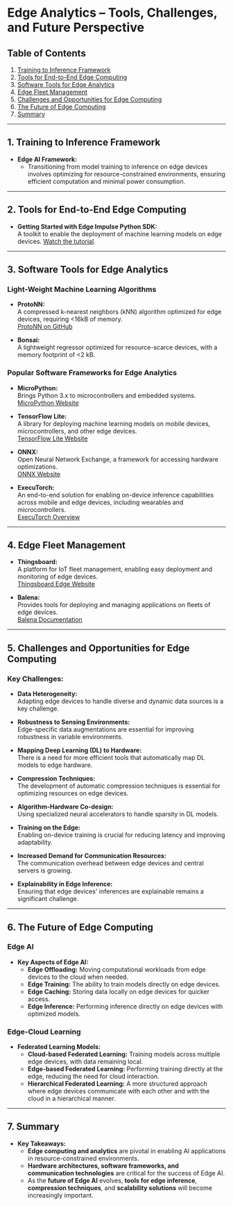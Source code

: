 # Edge Analytics – Tools, Challenges, and Future Perspective
## Table of Contents

1. [Training to Inference Framework](#training-to-inference-framework)
2. [Tools for End-to-End Edge Computing](#tools-for-end-to-end-edge-computing)
3. [Software Tools for Edge Analytics](#software-tools-for-edge-analytics)
4. [Edge Fleet Management](#edge-fleet-management)
5. [Challenges and Opportunities for Edge Computing](#challenges-and-opportunities-for-edge-computing)
6. [The Future of Edge Computing](#the-future-of-edge-computing)
7. [Summary](#summary)

---

## 1. Training to Inference Framework

- **Edge AI Framework:**
  - Transitioning from model training to inference on edge devices involves optimizing for resource-constrained environments, ensuring efficient computation and minimal power consumption.

---

## 2. Tools for End-to-End Edge Computing

- **Getting Started with Edge Impulse Python SDK:**  
  A toolkit to enable the deployment of machine learning models on edge devices. [Watch the tutorial](https://youtu.be/0Uga3GVXgMw?si=fnjKdcQIG9EVLYkE).

---

## 3. Software Tools for Edge Analytics

### Light-Weight Machine Learning Algorithms

- **ProtoNN:**  
  A compressed k-nearest neighbors (kNN) algorithm optimized for edge devices, requiring <16kB of memory.  
  [ProtoNN on GitHub](https://github.com/Microsoft/EdgeML/wiki/Algorithms)

- **Bonsai:**  
  A lightweight regressor optimized for resource-scarce devices, with a memory footprint of <2 kB.

### Popular Software Frameworks for Edge Analytics

- **MicroPython:**  
  Brings Python 3.x to microcontrollers and embedded systems.  
  [MicroPython Website](https://micropython.org/)

- **TensorFlow Lite:**  
  A library for deploying machine learning models on mobile devices, microcontrollers, and other edge devices.  
  [TensorFlow Lite Website](https://www.tensorflow.org/lite)

- **ONNX:**  
  Open Neural Network Exchange, a framework for accessing hardware optimizations.  
  [ONNX Website](https://onnx.ai/)

- **ExecuTorch:**  
  An end-to-end solution for enabling on-device inference capabilities across mobile and edge devices, including wearables and microcontrollers.  
  [ExecuTorch Overview](https://pytorch.org/executorch-overview)

---

## 4. Edge Fleet Management

- **Thingsboard:**  
  A platform for IoT fleet management, enabling easy deployment and monitoring of edge devices.  
  [Thingsboard Edge Website](https://thingsboard.io/products/thingsboard-edge/)

- **Balena:**  
  Provides tools for deploying and managing applications on fleets of edge devices.  
  [Balena Documentation](https://docs.balena.io/learn/welcome/primer/)

---

## 5. Challenges and Opportunities for Edge Computing

### Key Challenges:

- **Data Heterogeneity:**  
  Adapting edge devices to handle diverse and dynamic data sources is a key challenge.
  
- **Robustness to Sensing Environments:**  
  Edge-specific data augmentations are essential for improving robustness in variable environments.

- **Mapping Deep Learning (DL) to Hardware:**  
  There is a need for more efficient tools that automatically map DL models to edge hardware.

- **Compression Techniques:**  
  The development of automatic compression techniques is essential for optimizing resources on edge devices.

- **Algorithm-Hardware Co-design:**  
  Using specialized neural accelerators to handle sparsity in DL models.

- **Training on the Edge:**  
  Enabling on-device training is crucial for reducing latency and improving adaptability.

- **Increased Demand for Communication Resources:**  
  The communication overhead between edge devices and central servers is growing.

- **Explainability in Edge Inference:**  
  Ensuring that edge devices' inferences are explainable remains a significant challenge.

---

## 6. The Future of Edge Computing

### Edge AI

- **Key Aspects of Edge AI:**
  - **Edge Offloading:** Moving computational workloads from edge devices to the cloud when needed.
  - **Edge Training:** The ability to train models directly on edge devices.
  - **Edge Caching:** Storing data locally on edge devices for quicker access.
  - **Edge Inference:** Performing inference directly on edge devices with optimized models.

### Edge-Cloud Learning

- **Federated Learning Models:**
  - **Cloud-based Federated Learning:** Training models across multiple edge devices, with data remaining local.
  - **Edge-based Federated Learning:** Performing training directly at the edge, reducing the need for cloud interaction.
  - **Hierarchical Federated Learning:** A more structured approach where edge devices communicate with each other and with the cloud in a hierarchical manner.

---

## 7. Summary

- **Key Takeaways:**
  - **Edge computing and analytics** are pivotal in enabling AI applications in resource-constrained environments.
  - **Hardware architectures, software frameworks, and communication technologies** are critical for the success of Edge AI.
  - As the **future of Edge AI** evolves, **tools for edge inference**, **compression techniques**, and **scalability solutions** will become increasingly important.